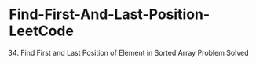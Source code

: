 # Find-First-And-Last-Position-LeetCode
34. Find First and Last Position of Element in Sorted Array Problem Solved
